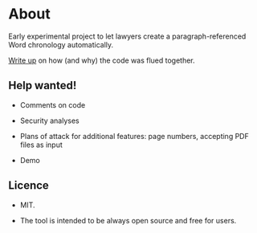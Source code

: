 # About

Early experimental project to let lawyers create a paragraph-referenced Word chronology automatically.

[Write up](https://technical-blog.3willows.xyz/2024-10-21-generate-chronology-first-steps/) on how (and why) the code was flued together.

## Help wanted!

- Comments on code

- Security analyses

- Plans of attack for additional features: page numbers, accepting PDF files as input

- Demo

## Licence

- MIT.

- The tool is intended to be always open source and free for users.
